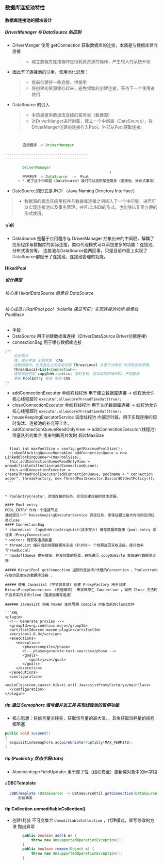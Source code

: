 ### 数据库连接池特性

#### 数据库连接池的模块设计

##### DriverManager 与 DataSource 的区别
* DriverManger 使用 getConnection 获取数据库的连接，本质是与数据库建立连接
	
	> * 建立数据库连接操作是很耗费资源的操作，产生较大的系统开销
* 因此有了连接池的引用，使用池化思想：
	> * 提前创建好一些连接，供使用
	> * 将创建的资源缓存起来，避免频繁的创建连接，等待下一个使用者使用
* DataSource 的引入
	> * 本质是提供数据库连接的服务类（数据源）
    > * 对DriverManger进行封装，建立一个中间层（DateSource），将DriverManger创建的连接存入Pool，外部从Pool获取连接。
```java
    

    	应用程序 -> DriverManager
  
--------------------------------------
--------------------------------------

        DriverManager
                							    ↓
    	应用程序 -> DataSource  ->  Pool 
	  > * 用了这个中间层（DataSource）我们可以提供某些服务（连接池、分布式事务）
```

 * DataSource的形式是JNDI （Java Naming Directory Interface）
 > * 数据源的概念在应用程序与数据库连接之间插入了一个中间层，进而可以实现连接池以及事务管理，并且以JNDI的形式，也能够以非常方便的形式使用。

##### 小结
* DataSource 是基于应用程序与 DriverManager 抽象出来的中间层，解耦了应用程序与数据库的实际连接，类似代理模式可以添加更多的功能：连接池、分布式事务等。
  连接池与DataSource是两回事，只是目前市面上实现了DataSource都赋予了连接池、连接池管理的功能。

#### HikariPool

##### 设计模型

###### 核心类  HikariDataSource 继承自 DataSource 
###### 核心成员 HikariPool pool（volatile 保证可见）实现连接池功能 继承自 PoolBase 
* 字段：
* DataSource 用于创建数据库连接（DriverDataSource Driver创建连接）
* connectionBag 用于缓存数据库连接
```java
/**  
 	设计亮点
 	快，减少并发 无锁并发  CAS
 	线程回收时，优先放在之前使用线程 ThreadLocal 方便下次使用 时间局部性原理。
 	ThreadLocal<List<Connection>>
 	缓存线程使用 copyOnWriterList 写时复制，写与读同时操作时，不阻塞读
 	更新 PoolEntry 状态 使用 CAS
*/
```



* addConnectionExecutor 单线程线程池 用于建立数据库连接 -> 线程池允许核心线程超时 `executor.allowCoreThreadTimeOut(true);`
* closeConnectionExecutor 单线程线程池 用于关闭数据库连接 ->  线程池允许核心线程超时 `executor.allowCoreThreadTimeOut(true);`
* houseKeepingExecutorService 调度线程池 内部定时器，用于实现连接的超时淘汰、连接池的补充等工作。
* addConnectionQueueReadOnlyView -> addConnectionExecutor(线程池) 阻塞队列的集合 用来判断高并发时 超过MaxSize
> ```java
      final int maxPoolSize = config.getMaximumPoolSize();
      LinkedBlockingQueue<Runnable> addConnectionQueue = new LinkedBlockingQueue<>(maxPoolSize);
      this.addConnectionQueueReadOnlyView = unmodifiableCollection(addConnectionQueue);
      this.addConnectionExecutor = createThreadPoolExecutor(addConnectionQueue, poolName + " connection adder", threadFactory, new ThreadPoolExecutor.DiscardOldestPolicy());
     ```
```

* PoolEntryCreator，添加连接的任务，实现创建连接的具体逻辑。

#### Pool entry
POOL_ENTRY 作为一个连接节点
通过提交一个 houseKeepingExecutorService 调度任务，来保证超过最大时间的空闲任务close
#### ConnectionBag
* sharedList  CopyOnWriteArrayList(读多写少) 缓存数据库连接（pool entry 保证类（ProxyConnection）
* waiters 待获取连接数量
* threadList 缓存当前线程数据库连接（针对同一 个线程返回获取连接，提升效率ThreadLocal）
* handoffQueue 提升效率，并发频繁的场景，避免遍历 copyOnWirte 拿取缓存数据库连接

##### HikariPool getConnection 返回的是装饰/代理的Connection ，Poolentry中存放的是原生的数据库连接 ，

##### 使用 Javassist (字节码变成) 创建 ProxyFactory 用于创建 HikariProxyConnection （代理模式） 来装饰原生 Connection ，调用 Close 方法时不会真实的关闭close（连接池缓存连接）

###### Javassist 利用 Maven 生命周期 compile 时生成新的class文件

​```XML
<plugin>
  <!-- Generate proxies -->
  <groupId>org.codehaus.mojo</groupId>
  <artifactId>exec-maven-plugin</artifactId>
  <version>1.6.0</version>
  <executions>
     <execution>
        <phase>compile</phase>
        <!-- phase>generate-test-sources</phase -->
        <goals>
           <goal>java</goal>
        </goals>
     </execution>
  </executions>
  <configuration>
     <mainClass>com.zaxxer.hikari.util.JavassistProxyFactory</mainClass>
  </configuration>
</plugin>

```

##### tip 通过 Semaphore 信号量并发工具 实现线程池的暂停功能
* 核心思想：将信号量消耗完，获取信号量的最大值，，其余获取消耗量的线程都阻塞
```java
public void suspend()
{
  acquisitionSemaphore.acquireUninterruptibly(MAX_PERMITS);
}
```

##### tip (PoolEntry 状态字段state)
* AtomicIntegerFieldUpdater 用于原子性（线程安全）更新类对象中的int字段

#### JDBCTemplate
```java
  JDBCTemplate (DataSource) -> DataSourceUtil.getConnection(DataSource)
      封装事务
```

#### tip Collection.unmodifiableCollection()

* 创建/封装 不可变集合 `UnmodifiableCollection` ，代理模式，重写修改的方法 抛出异常
```java
        public boolean add(E e) {
            throw new UnsupportedOperationException();
        }
        public boolean remove(Object o) {
            throw new UnsupportedOperationException();
        }
```
